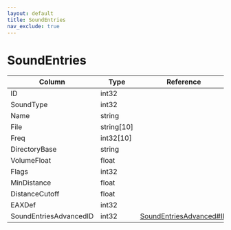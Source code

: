 ```yaml
---
layout: default
title: SoundEntries
nav_exclude: true
---
```

# SoundEntries

| Column | Type | Reference | Comment |
|--------|------|-----------|---------|
|ID|int32|||
|SoundType|int32|||
|Name|string|||
|File|string[10]|||
|Freq|int32[10]|||
|DirectoryBase|string|||
|VolumeFloat|float|||
|Flags|int32|||
|MinDistance|float|||
|DistanceCutoff|float|||
|EAXDef|int32|||
|SoundEntriesAdvancedID|int32|[SoundEntriesAdvanced#ID](SoundEntriesAdvanced)||
